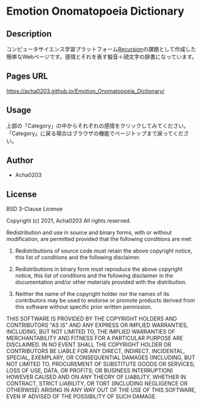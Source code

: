 # Emotion Onomatopoeia Dictionary

## Description
コンピュータサイエンス学習プラットフォーム[Recursion](https://recursionist.io)の課題として作成した簡単なWebページです。感情とそれを表す擬音＋顔文字の辞書になっています。

## Pages URL

https://acha0203.github.io/Emotion_Onomatopoeia_Dictionary/

## Usage

上部の「Category」の中からそれぞれの感情をクリックしてみてください。
「Category」に戻る場合はブラウザの機能でページトップまで戻ってください。

## Author

- Acha0203

## License

BSD 3-Clause License

Copyright (c) 2021, Acha0203
All rights reserved.

Redistribution and use in source and binary forms, with or without
modification, are permitted provided that the following conditions are met:

1. Redistributions of source code must retain the above copyright notice, this
   list of conditions and the following disclaimer.

2. Redistributions in binary form must reproduce the above copyright notice,
   this list of conditions and the following disclaimer in the documentation
   and/or other materials provided with the distribution.

3. Neither the name of the copyright holder nor the names of its
   contributors may be used to endorse or promote products derived from
   this software without specific prior written permission.

THIS SOFTWARE IS PROVIDED BY THE COPYRIGHT HOLDERS AND CONTRIBUTORS "AS IS"
AND ANY EXPRESS OR IMPLIED WARRANTIES, INCLUDING, BUT NOT LIMITED TO, THE
IMPLIED WARRANTIES OF MERCHANTABILITY AND FITNESS FOR A PARTICULAR PURPOSE ARE
DISCLAIMED. IN NO EVENT SHALL THE COPYRIGHT HOLDER OR CONTRIBUTORS BE LIABLE
FOR ANY DIRECT, INDIRECT, INCIDENTAL, SPECIAL, EXEMPLARY, OR CONSEQUENTIAL
DAMAGES (INCLUDING, BUT NOT LIMITED TO, PROCUREMENT OF SUBSTITUTE GOODS OR
SERVICES; LOSS OF USE, DATA, OR PROFITS; OR BUSINESS INTERRUPTION) HOWEVER
CAUSED AND ON ANY THEORY OF LIABILITY, WHETHER IN CONTRACT, STRICT LIABILITY,
OR TORT (INCLUDING NEGLIGENCE OR OTHERWISE) ARISING IN ANY WAY OUT OF THE USE
OF THIS SOFTWARE, EVEN IF ADVISED OF THE POSSIBILITY OF SUCH DAMAGE.